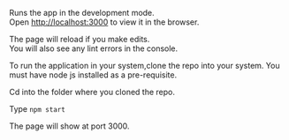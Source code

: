 
Runs the app in the development mode.<br />
Open [http://localhost:3000](http://localhost:3000) to view it in the browser.

The page will reload if you make edits.<br />
You will also see any lint errors in the console.

To run the application in your system,clone the repo into your system.
You must have node js installed as a pre-requisite.

Cd into the folder where you cloned the repo.

Type `npm start`


The page will  show at port 3000.
